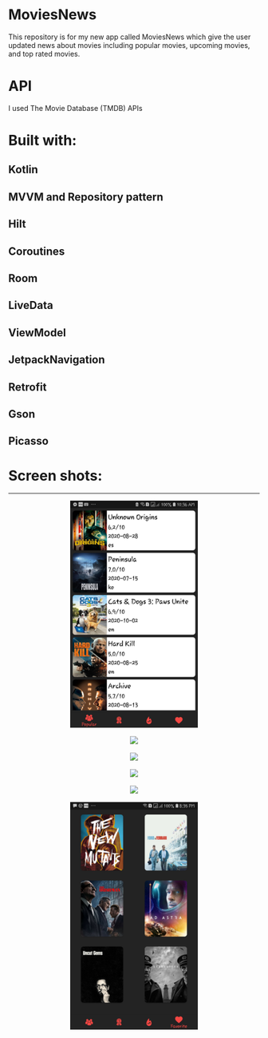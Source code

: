 # MoviesNews
This repository is for my new app called MoviesNews which give the user updated news about movies including popular movies, upcoming movies, and top rated movies.

# API
I used The Movie Database (TMDB) APIs

# Built with:

Kotlin
---
MVVM and Repository pattern
---
Hilt
---
Coroutines
---
Room
---
LiveData
---
ViewModel
---
JetpackNavigation
---
Retrofit
---
Gson
---
Picasso
---

# Screen shots: 
---

<p align="center">
 <img src = "images/popular.jpg" width = "256">
</p>

<p align="center">
 <img src = "images/onward.jpg" width = "256">
</p>

<p align="center">
 <img src = "images/top_rated.jpg" width = "256">
</p>

<p align="center">
 <img src = "images/up_coming.jpg" width = "256">
</p>

<p align="center">
 <img src = "images/lion_king.jpg" width = "256">
</p>

<p align="center">
 <img src = "images/favorites.jpg" width = "256">
</p>

